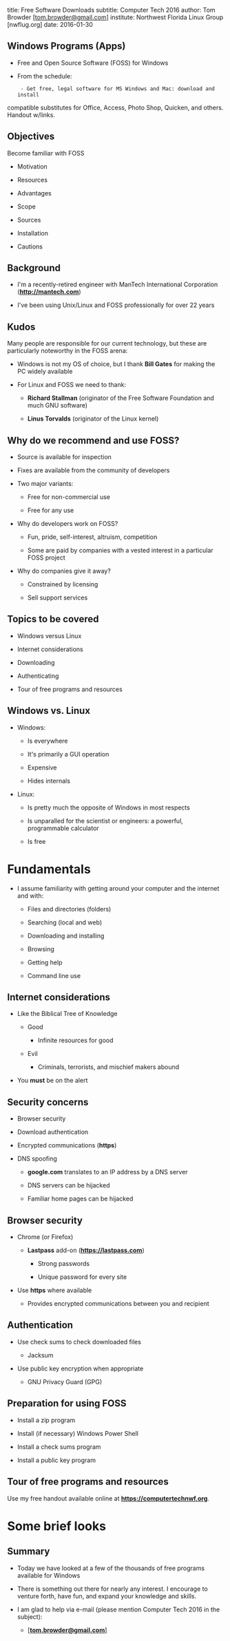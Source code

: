 title: Free Software Downloads
subtitle: Computer Tech 2016
author: Tom Browder [tom.browder@gmail.com]
institute: Northwest Florida Linux Group [nwflug.org]
date: 2016-01-30

## Windows Programs (Apps)

- Free and Open Source Software (FOSS) for Windows

- From the schedule:

       - Get free, legal software for MS Windows and Mac: download and install
compatible substitutes for Office, Access, Photo Shop, Quicken, and others.
Handout w/links.

<!--
a comment
-->

## Objectives

Become familiar with FOSS

- Motivation

- Resources

- Advantages

- Scope

- Sources

- Installation

- Cautions

## Background

- I'm a recently-retired engineer with ManTech International
  Corporation (**<http://mantech.com>**)
  
- I've been using Unix/Linux and FOSS professionally for over 22 years

## Kudos

Many people are responsible for our current technology, but these are
particularly noteworthy in the FOSS arena:

- Windows is not my OS of choice, but I thank **Bill Gates** for making
  the PC widely available

- For Linux and FOSS we need to thank:

	- **Richard Stallman** (originator of the Free Software
	  Foundation and much GNU software)

	- **Linus Torvalds** (originator of the Linux kernel)

## Why do we recommend and use FOSS?

- Source is available for inspection

- Fixes are available from the community of developers

- Two major variants:

	- Free for non-commercial use

	- Free for any use

- Why do developers work on FOSS?

	- Fun, pride, self-interest, altruism, competition

	- Some are paid by companies with a vested interest in a
	  particular FOSS project

- Why do companies give it away?

	- Constrained by licensing
	
	- Sell support services

## Topics to be covered

- Windows versus Linux

- Internet considerations

- Downloading

- Authenticating

- Tour of free programs and resources

## Windows vs. Linux

- Windows:

	- Is everywhere

	- It's primarily a GUI operation

	- Expensive

	- Hides internals

- Linux:

	- Is pretty much the opposite of Windows in most respects

	- Is unparalled for the scientist or engineers: a powerful,
	  programmable calculator

	- Is free

# Fundamentals

- I assume familiarity with getting around your computer and the
  internet and with:

	- Files and directories (folders)

	- Searching (local and web)

	- Downloading and installing

	- Browsing

	- Getting help

	- Command line use
	
## Internet considerations

- Like the Biblical Tree of Knowledge

	- Good

		- Infinite resources for good

	- Evil

		- Criminals, terrorists, and mischief makers abound

- You **must** be on the alert

## Security concerns

- Browser security

- Download authentication

- Encrypted communications (**https**)

- DNS spoofing

	- **google.com** translates to an IP address by a DNS server

	- DNS servers can be hijacked

	- Familiar home pages can be hijacked

## Browser security

- Chrome (or Firefox)

	- **Lastpass** add-on (**<https://lastpass.com>**)

		- Strong passwords

		- Unique password for every site

- Use **https** where available

	- Provides encrypted communications between you and recipient

## Authentication

- Use check sums to check downloaded files

	- Jacksum

- Use public key encryption when appropriate

	- GNU Privacy Guard (GPG)

## Preparation for using FOSS

- Install a zip program

- Install (if necessary) Windows Power Shell

- Install a check sums program

- Install a public key program

## Tour of free programs and resources

Use my free handout available online at **<https://computertechnwf.org>**.

# Some brief looks

## Summary

- Today we have looked at a few of the thousands of free programs
  available for Windows

- There is something out there for nearly any interest.  I encourage
  to venture forth, have fun, and expand your knowledge and skills.

- I am glad to help via e-mail (please mention Computer Tech 2016 in
  the subject):

	- [**tom.browder@gmail.com**]



